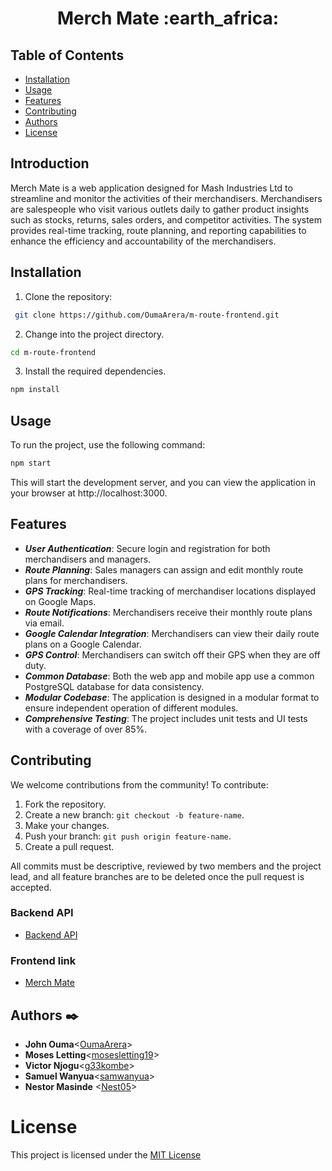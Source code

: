 <h1 align="center">Merch Mate :earth_africa:</h1> 

## Table of Contents

- [Installation](##Installation)
- [Usage](##Usage)
- [Features](##Features)
- [Contributing](##Contributing)
- [Authors](##Authors)
- [License](#License)

## Introduction

Merch Mate is a web application designed for Mash Industries Ltd to streamline and monitor the activities of their merchandisers. Merchandisers are salespeople who visit various outlets daily to gather product insights such as stocks, returns, sales orders, and competitor activities. The system provides real-time tracking, route planning, and reporting capabilities to enhance the efficiency and accountability of the merchandisers.

## Installation

1. Clone the repository:
```bash
 git clone https://github.com/OumaArera/m-route-frontend.git
```

2. Change into the project directory.

```bash
cd m-route-frontend
```
3. Install the required dependencies.

```bash
npm install
```

## Usage

To run the project, use the following command:
```bash
npm start
```
This will start the development server, and you can view the application in your browser at http://localhost:3000.

## Features

- ***User Authentication***: Secure login and registration for both merchandisers and managers.
- ***Route Planning***: Sales managers can assign and edit monthly route plans for merchandisers.
- ***GPS Tracking***: Real-time tracking of merchandiser locations displayed on Google Maps.
- ***Route Notifications***: Merchandisers receive their monthly route plans via email.
- ***Google Calendar Integration***: Merchandisers can view their daily route plans on a Google Calendar.
- ***GPS Control***: Merchandisers can switch off their GPS when they are off duty.
- ***Common Database***: Both the web app and mobile app use a common PostgreSQL database for data consistency.
- ***Modular Codebase***: The application is designed in a modular format to ensure independent operation of different modules.
- ***Comprehensive Testing***: The project includes unit tests and UI tests with a coverage of over 85%.

## Contributing
We welcome contributions from the community! To contribute:

1. Fork the repository.
2. Create a new branch: `git checkout -b feature-name`.
3. Make your changes.
4. Push your branch: `git push origin feature-name`.
5. Create a pull request.

All commits must be descriptive, reviewed by two members and the project lead, and all feature branches are to be deleted once the pull request is accepted.

### Backend API
- [Backend API](https://m-route-backend.onrender.com)

### Frontend link
- [Merch Mate](https://m-route-frontend.vercel.app/)

## Authors :black_nib:

- **John Ouma**<[OumaArera](https://github.com/OumaArera)>
- **Moses Letting**<[mosesletting19](https://github.com/mosesletting19)>
- **Victor Njogu**<[g33kombe](https://github.com/g33kombe)>
- **Samuel Wanyua**<[samwanyua](https://github.com/samwanyua)>
- **Nestor Masinde** <[Nest05](https://github.com/Nest05)>

# License

This project is licensed under the [MIT License](LICENSE)